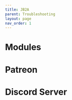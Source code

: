 ```yaml
---
title: JB2A
parent: Troubleshooting
layout: page
nav_order: 1
---
```


# Modules
# Patreon
# Discord Server